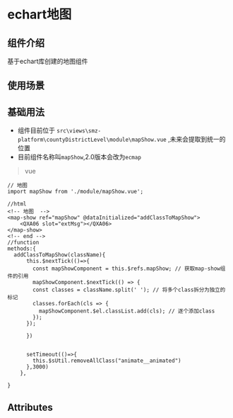 # echart地图

## 组件介绍

基于echart库创建的地图组件

## 使用场景





## 基础用法

* 组件目前位于 `src\views\smz-platform\countyDistrictLevel\module\mapShow.vue` ,未来会提取到统一的位置
* 目前组件名称叫`mapShow`,2.0版本会改为`ecmap`

> vue

```vue
// 地图
import mapShow from './module/mapShow.vue';

//html
<!-- 地图  -->
<map-show ref="mapShow" @dataInitialized="addClassToMapShow">
    <QXA06 slot="extMsg"></QXA06>
</map-show>
<!-- end -->
//function
methods:{
  addClassToMapShow(className){
      this.$nextTick(()=>{
        const mapShowComponent = this.$refs.mapShow; // 获取map-show组件的引用
        mapShowComponent.$nextTick(() => {
        const classes = className.split(' '); // 将多个class拆分为独立的标记
        classes.forEach(cls => {
          mapShowComponent.$el.classList.add(cls); // 逐个添加class
        });
      });

      })


      setTimeout(()=>{
        this.$sUtil.removeAllClass("animate__animated")
      },3000)
    },

}
```



## Attributes



